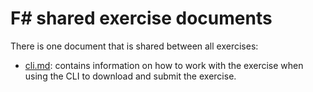 # F&#35; shared exercise documents

There is one document that is shared between all exercises:

- [cli.md][cli]: contains information on how to work with the exercise when using the CLI to download and submit the exercise.

[cli]: ./cli.md
